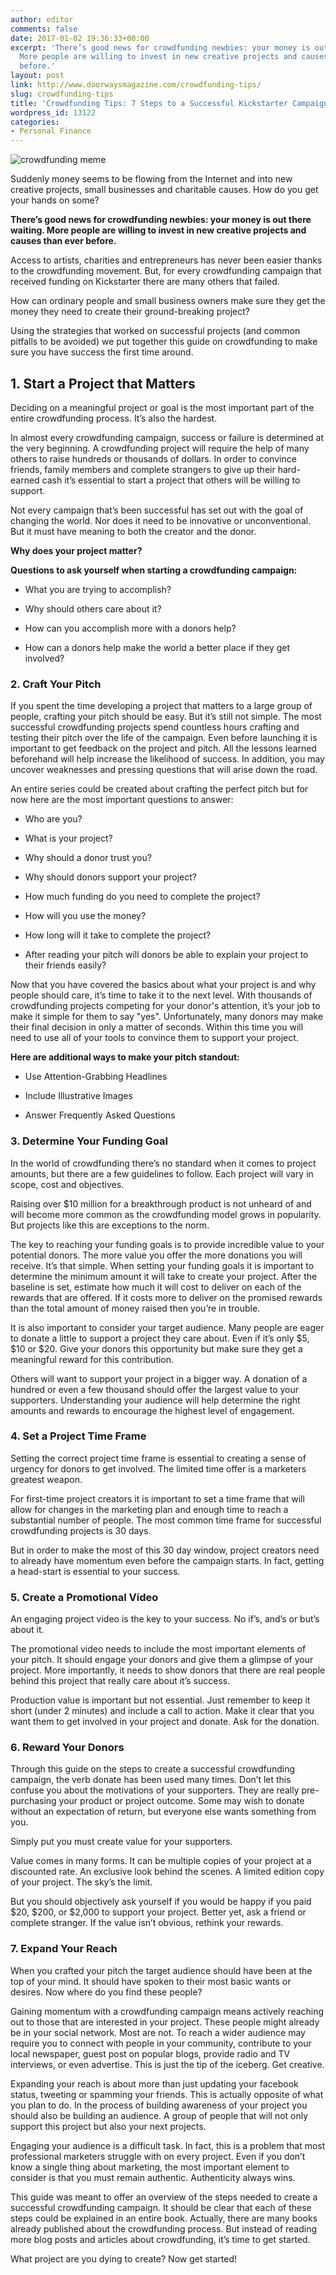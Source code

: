 ```yaml
---
author: editor
comments: false
date: 2017-01-02 19:36:33+00:00
excerpt: 'There’s good news for crowdfunding newbies: your money is out there waiting.
  More people are willing to invest in new creative projects and causes than ever
  before.'
layout: post
link: http://www.doorwaysmagazine.com/crowdfunding-tips/
slug: crowdfunding-tips
title: 'Crowdfunding Tips: 7 Steps to a Successful Kickstarter Campaign'
wordpress_id: 13122
categories:
- Personal Finance
---
```


![crowdfunding meme](https://www.doorwaysmagazine.com/wp-content/uploads/crowdfunding_meme-300x225.jpg)

Suddenly money seems to be flowing from the Internet and into new creative projects, small businesses and charitable causes. How do you get your hands on some?





**There’s good news for crowdfunding newbies: your money is out there waiting. More people are willing to invest in new creative projects and causes than ever before.**





Access to artists, charities and entrepreneurs has never been easier thanks to the crowdfunding movement. But, for every crowdfunding campaign that received funding on Kickstarter there are many others that failed. 





How can ordinary people and small business owners make sure they get the money they need to create their ground-breaking project? 





Using the strategies that worked on successful projects (and common pitfalls to be avoided) we put together this guide on crowdfunding to make sure you have success the first time around.





## 1. Start a Project that Matters



Deciding on a meaningful project or goal is the most important part of the entire crowdfunding process. It’s also the hardest. 

In almost every crowdfunding campaign, success or failure is determined at the very beginning. A crowdfunding project will require the help of many others to raise hundreds or thousands of dollars. In order to convince friends, family members and complete strangers to give up their hard-earned cash it’s essential to start a project that others will be willing to support.

Not every campaign that’s been successful has set out with the goal of changing the world. Nor does it need to be innovative or unconventional. But it must have meaning to both the creator and the donor. 

**Why does your project matter?**

**Questions to ask yourself when starting a crowdfunding campaign:**




  * What you are trying to accomplish?


  * Why should others care about it?


  * How can you accomplish more with a donors help?


  * How can a donors help make the world a better place if they get involved?





### 2. Craft Your Pitch



If you spent the time developing a project that matters to a large group of people, crafting your pitch should be easy. But it’s still not simple. The most successful crowdfunding projects spend countless hours crafting and testing their pitch over the life of the campaign. Even before launching it is important to get feedback on the project and pitch. All the lessons learned beforehand will help increase the likelihood of success. In addition, you may uncover weaknesses and pressing questions that will arise down the road. 

An entire series could be created about crafting the perfect pitch but for now here are the most important questions to answer:




  * Who are you?


  * What is your project?


  * Why should a donor trust you?


  * Why should donors support your project?


  * How much funding do you need to complete the project?


  * How will you use the money?


  * How long will it take to complete the project?


  * After reading your pitch will donors be able to explain your project to their friends easily?



Now that you have covered the basics about what your project is and why people should care, it’s time to take it to the next level. With thousands of crowdfunding projects competing for your donor's attention, it’s your job to make it simple for them to say "yes". Unfortunately, many donors may make their final decision in only a matter of seconds. Within this time you will need to use all of your tools to convince them to support your project.

**Here are additional ways to make your pitch standout:**




  * Use Attention-Grabbing Headlines


  * Include Illustrative Images


  * Answer Frequently Asked Questions





### 3. Determine Your Funding Goal



In the world of crowdfunding there’s no standard when it comes to project amounts, but there are a few guidelines to follow. Each project will vary in scope, cost and objectives. 

Raising over $10 million for a breakthrough product is not unheard of and will become more common as the crowdfunding model grows in popularity. But projects like this are exceptions to the norm. 

The key to reaching your funding goals is to provide incredible value to your potential donors. The more value you offer the more donations you will receive. It’s that simple. When setting your funding goals it is important to determine the minimum amount it will take to create your project. After the baseline is set, estimate how much it will cost to deliver on each of the rewards that are offered. If it costs more to deliver on the promised rewards than the total amount of money raised then you’re in trouble.

It is also important to consider your target audience. Many people are eager to donate a little to support a project they care about. Even if it’s only $5, $10 or $20. Give your donors this opportunity but make sure they get a meaningful reward for this contribution. 

Others will want to support your project in a bigger way. A donation of a hundred or even a few thousand should offer the largest value to your supporters. Understanding your audience will help determine the right amounts and rewards to encourage the highest level of engagement.



### 4. Set a Project Time Frame



Setting the correct project time frame is essential to creating a sense of urgency for donors to get involved. The limited time offer is a marketers greatest weapon.

For first-time project creators it is important to set a time frame that will allow for changes in the marketing plan and enough time to reach a substantial number of people. The most common time frame for successful crowdfunding projects is 30 days.

But in order to make the most of this 30 day window, project creators need to already have momentum even before the campaign starts. In fact, getting a head-start is essential to your success.



### 5. Create a Promotional Video



An engaging project video is the key to your success. No if’s, and’s or but’s about it.

The promotional video needs to include the most important elements of your pitch. It should engage your donors and give them a glimpse of your project. More importantly, it needs to show donors that there are real people behind this project that really care about it’s success.

Production value is important but not essential. Just remember to keep it short (under 2 minutes) and include a call to action. Make it clear that you want them to get involved in your project and donate. Ask for the donation.



### 6. Reward Your Donors



Through this guide on the steps to create a successful crowdfunding campaign, the verb donate has been used many times. Don’t let this confuse you about the motivations of your supporters. They are really pre-purchasing your product or project outcome. Some may wish to donate without an expectation of return, but everyone else wants something from you.

Simply put you must create value for your supporters.

Value comes in many forms. It can be multiple copies of your project at a discounted rate. An exclusive look behind the scenes. A limited edition copy of your project. The sky’s the limit. 

But you should objectively ask yourself if you would be happy if you paid $20, $200, or $2,000 to support your project. Better yet, ask a friend or complete stranger. If the value isn’t obvious, rethink your rewards.



### 7. Expand Your Reach



When you crafted your pitch the target audience should have been at the top of your mind. It should have spoken to their most basic wants or desires. Now where do you find these people?

Gaining momentum with a crowdfunding campaign means actively reaching out to those that are interested in your project. These people might already be in your social network. Most are not. To reach a wider audience may require you to connect with people in your community, contribute to your local newspaper, guest post on popular blogs, provide radio and TV interviews, or even advertise. This is just the tip of the iceberg. Get creative.

Expanding your reach is about more than just updating your facebook status, tweeting or spamming your friends. This is actually opposite of what you plan to do. In the process of building awareness of your project you should also be building an audience. A group of people that will not only support this project but also your next projects. 

Engaging your audience is a difficult task. In fact, this is a problem that most professional marketers struggle with on every project. Even if you don’t know a single thing about marketing, the most important element to consider is that you must remain authentic. Authenticity always wins.

This guide was meant to offer an overview of the steps needed to create a successful crowdfunding campaign. It should be clear that each of these steps could be explained in an entire book. Actually, there are many books already published about the crowdfunding process. But instead of reading more blog posts and articles about crowdfunding, it’s time to get started.

What project are you dying to create? Now get started!
